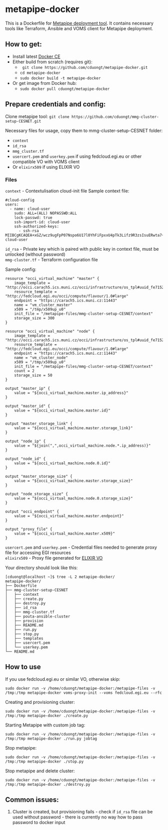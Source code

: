 # metapipe-docker
This is a Dockerfile for [Metapipe deployment tool](https://github.com/cduongt/mmg-cluster-setup-CESNET). It contains necessary tools like Terraform, Ansible and VOMS client for Metapipe deployment.

## How to get:
* Install latest [Docker CE](https://docs.docker.com/engine/installation/#server)
* Either build from scratch (requires git):
	* ``` git clone https://github.com/cduongt/metapipe-docker.git```
	* ``` cd metapipe-docker ``` 
	*	```sudo docker build -t metapipe-docker```
* Or get image from Docker hub:
	* ```sudo docker pull cduongt/metapipe-docker ```

## Prepare credentials and config:
Clone metapipe tool:
 ```git clone https://github.com/cduongt/mmg-cluster-setup-CESNET.git```

Necessary files for usage, copy them to mmg-cluster-setup-CESNET folder:
* ```context```
* ```id_rsa```
* ```mmg_cluster.tf```
* ```usercert.pem``` and ```userkey.pem``` if using fedcloud.egi.eu or other compatible VO with VOMS client
* Or ```elixirx509``` if using ELIXIR VO

### Files
 ```context``` - Contextulisation cloud-init file
 Sample context file:
```
#cloud-config
users:
  - name: cloud-user
    sudo: ALL=(ALL) NOPASSWD:ALL
    lock-passwd: true
    ssh-import-id: cloud-user
    ssh-authorized-keys:
      - ssh-rsa
MIIBCgKCAQEA+xGZ/wcz9ugFpP07Nspo6U17l0YhFiFpxxU4pTk3Lifz9R3zsIsuERwta7+fWIfxOo208ett/jhskiVodSEt3QBGh4XBipyWopKwZ93HHaDVZAALi/2A+xTBtWdEo7XGUujKDvC2/aZKukfjpOiUI8AhLAfjmlcD/UZ1QPh0mHsglRNCmpCwmwSXA9VNmhz+PiB+Dml4WWnKW/VHo2ujTXxq7+efMU4H2fny3Se3KYOsFPFGZ1TNQSYlFuShWrHPtiLmUdPoP6CV2mML1tk+l7DIIqXrQhLUKDACeM5roMx0kLhUWB8P+0uj1CNlNN4JRZlC7xFfqiMbFRU9Z4N6YwIDAQAB cloud-user
```
```id_rsa``` - Private key which is paired with public key in context file, must be unlocked (without password)  
```mmg-cluster.tf``` - Terraform configuration file  

Sample config:
```
resource "occi_virtual_machine" "master" {
	image_template = "http://occi.carach5.ics.muni.cz/occi/infrastructure/os_tpl#uuid_fe71524e_66d3_5d09_8375_c5510ed5ccba_warg_default_shared_230"
	resource_template = "http://fedcloud.egi.eu/occi/compute/flavour/1.0#large"
	endpoint = "https://carach5.ics.muni.cz:11443"
	name = "vm_cluster_master"
	x509 = "/tmp/x509up_u0"
	init_file = "/metapipe-files/mmg-cluster-setup-CESNET/context"
	storage_size = 300
}

resource "occi_virtual_machine" "node" {
	image_template = "http://occi.carach5.ics.muni.cz/occi/infrastructure/os_tpl#uuid_fe71524e_66d3_5d09_8375_c5510ed5ccba_warg_default_shared_230"
	resource_template = "http://fedcloud.egi.eu/occi/compute/flavour/1.0#large"
	endpoint = "https://carach5.ics.muni.cz:11443"
	name = "vm_cluster_node"
	x509 = "/tmp/x509up_u0"
	init_file = "/metapipe-files/mmg-cluster-setup-CESNET/context"
	count = 2
	storage_size = 50
}

output "master_ip" {
	value = "${occi_virtual_machine.master.ip_address}"
}

output "master_id" {
	value = "${occi_virtual_machine.master.id}"
}

output "master_storage_link" {
	value = "${occi_virtual_machine.master.storage_link}"
}

output "node_ip" {
	value = "${join(",",occi_virtual_machine.node.*.ip_address)}"
}

output "node_id" {
	value = "${occi_virtual_machine.node.0.id}"
}

output "master_storage_size" {
	value = "${occi_virtual_machine.master.storage_size}"
}

output "node_storage_size" {
	value = "${occi_virtual_machine.node.0.storage_size}"
}

output "occi_endpoint" {
	value = "${occi_virtual_machine.master.endpoint}"
}

output "proxy_file" {
	value = "${occi_virtual_machine.master.x509}"
}
```
```usercert.pem``` and ```userkey.pem``` - Credential files needed to generate proxy file for accessing EGI resources  
```elixirx509``` - Proxy file generated for [ELIXIR VO](https://wiki.egi.eu/wiki/ELIXIR_Virtual_Organisation)

Your directory should look like this:
```
[cduongt@localhost ~]$ tree -L 2 metapipe-docker/
metapipe-docker/
├── Dockerfile
├── mmg-cluster-setup-CESNET
│   ├── context
│   ├── create.py
│   ├── destroy.py
│   ├── id_rsa
│   ├── mmg-cluster.tf
│   ├── pouta-ansible-cluster
│   ├── provision
│   ├── README.md
│   ├── run.py
│   ├── stop.py
│   ├── templates
│   ├── usercert.pem
│   └── userkey.pem
└── README.md

```

## How to use
If you use fedcloud.egi.eu or similar VO, otherwise skip:
```
sudo docker run -v /home/cduongt/metapipe-docker:/metapipe-files -v /tmp:/tmp metapipe-docker voms-proxy-init --voms fedcloud.egi.eu --rfc
```
Creating and provisioning cluster:
```
sudo docker run -v /home/cduongt/metapipe-docker:/metapipe-files -v /tmp:/tmp metapipe-docker ./create.py
```
Starting Metapipe with custom job tag:
```
sudo docker run -v /home/cduongt/metapipe-docker:/metapipe-files -v /tmp:/tmp metapipe-docker ./run.py jobtag
```
Stop metapipe:
```
sudo docker run -v /home/cduongt/metapipe-docker:/metapipe-files -v /tmp:/tmp metapipe-docker ./stop.py
```
Stop metapipe and delete cluster:
```
sudo docker run -v /home/cduongt/metapipe-docker:/metapipe-files -v /tmp:/tmp metapipe-docker ./destroy.py
```

## Common issues:
1) Cluster is created, but provisioning fails - check if ```id_rsa``` file can be used without password - there is currently no way how to pass password to docker input
